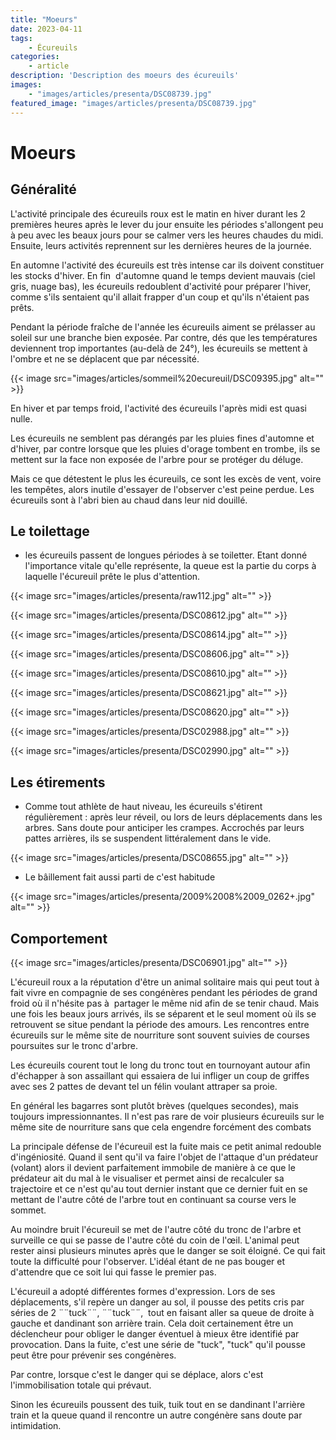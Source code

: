 ```yaml
---
title: "Moeurs"
date: 2023-04-11
tags: 
    - Écureuils
categories:
    - article
description: 'Description des moeurs des écureuils'
images:
    - "images/articles/presenta/DSC08739.jpg"
featured_image: "images/articles/presenta/DSC08739.jpg"
---
```


# Moeurs

## Généralité

L'activité principale des écureuils roux est le matin en hiver durant les 2 premières heures après le lever du jour ensuite les périodes s'allongent peu à peu avec les beaux jours pour se calmer vers les heures chaudes du midi. Ensuite, leurs activités reprennent sur les dernières heures de la journée.

En automne l'activité des écureuils est très intense car ils doivent constituer les stocks d'hiver. En fin  d'automne quand le temps devient mauvais (ciel gris, nuage bas), les écureuils redoublent d'activité pour préparer l'hiver, comme s'ils sentaient qu'il allait frapper d'un coup et qu'ils n'étaient pas prêts.



Pendant la période fraîche de l'année les écureuils aiment se prélasser au soleil sur une branche bien exposée. Par contre, dés que les températures deviennent trop importantes (au-delà de 24°), les écureuils se mettent à l'ombre et ne se déplacent que par nécessité. 

{{< image src="images/articles/sommeil%20ecureuil/DSC09395.jpg" alt="" >}} 

En hiver et par temps froid, l'activité des écureuils l'après midi est quasi nulle. 

Les écureuils ne semblent pas dérangés par les pluies fines d'automne et d'hiver, par contre lorsque que les pluies d'orage tombent en trombe, ils se mettent sur la face non exposée de l'arbre pour se protéger du déluge. 

Mais ce que détestent le plus les écureuils, ce sont les excès de vent, voire les tempêtes, alors inutile d'essayer de l'observer c'est peine perdue. Les écureuils sont à l'abri bien au chaud dans leur nid douillé. 


## Le toilettage 

- les écureuils passent de longues périodes à se toiletter. Etant donné l'importance vitale qu'elle représente, la queue est la partie du corps à laquelle l'écureuil prête le plus d'attention.

{{< image src="images/articles/presenta/raw112.jpg" alt="" >}} 

{{< image src="images/articles/presenta/DSC08612.jpg" alt="" >}} 

{{< image src="images/articles/presenta/DSC08614.jpg" alt="" >}} 

{{< image src="images/articles/presenta/DSC08606.jpg" alt="" >}} 

{{< image src="images/articles/presenta/DSC08610.jpg" alt="" >}} 

{{< image src="images/articles/presenta/DSC08621.jpg" alt="" >}} 

{{< image src="images/articles/presenta/DSC08620.jpg" alt="" >}} 

{{< image src="images/articles/presenta/DSC02988.jpg" alt="" >}} 

{{< image src="images/articles/presenta/DSC02990.jpg" alt="" >}} 


## Les étirements 

- Comme tout athlète de haut niveau, les écureuils s'étirent régulièrement : après leur réveil, ou lors de leurs déplacements dans les arbres. Sans doute pour anticiper les crampes. Accrochés par leurs pattes arrières, ils se suspendent littéralement dans le vide.

{{< image src="images/articles/presenta/DSC08655.jpg" alt="" >}} 

- Le bâillement fait aussi parti de c'est habitude

{{< image src="images/articles/presenta/2009%2008%2009_0262+.jpg" alt="" >}} 

## Comportement 

{{< image src="images/articles/presenta/DSC06901.jpg" alt="" >}} 

L'écureuil roux a la réputation d'être un animal solitaire mais qui peut tout à fait vivre en compagnie de ses congénères pendant les périodes de grand froid où il n'hésite pas à  partager le même nid afin de se tenir chaud. Mais une fois les beaux jours arrivés, ils se séparent et le seul moment où ils se retrouvent se situe pendant la période des amours. Les rencontres entre écureuils sur le même site de nourriture sont souvent suivies de courses poursuites sur le tronc d'arbre. 

Les écureuils courent tout le long du tronc tout en tournoyant autour afin d'échapper à son assaillant qui essaiera de lui infliger un coup de griffes avec ses 2 pattes de devant tel un félin voulant attraper sa proie. 



En général les bagarres sont plutôt brèves (quelques secondes), mais toujours impressionnantes. Il n'est pas rare de voir plusieurs écureuils sur le même site de nourriture sans que cela engendre forcément des combats

La principale défense de l'écureuil est la fuite mais ce petit animal redouble d'ingéniosité. Quand il sent qu'il va faire l'objet de l'attaque d'un prédateur (volant) alors il devient parfaitement immobile de manière à ce que le prédateur ait du mal à le visualiser et permet ainsi de recalculer sa trajectoire et ce n'est qu'au tout dernier instant que ce dernier fuit en se mettant de l'autre côté de l'arbre tout en continuant sa course vers le sommet. 

Au moindre bruit l'écureuil se met de l'autre côté du tronc de l'arbre et surveille ce qui se passe de l'autre côté du coin de l'œil. L'animal peut rester ainsi plusieurs minutes après que le danger se soit éloigné. Ce qui fait toute la difficulté pour l'observer. L'idéal étant de ne pas bouger et d'attendre que ce soit lui qui fasse le premier pas. 


L'écureuil a adopté différentes formes d'expression. Lors de ses déplacements, s'il repère un danger au sol, il pousse des petits cris par séries de 2 ¨¨tuck¨¨, ¨¨tuck¨¨,  tout en faisant aller sa queue de droite à gauche et dandinant son arrière train. Cela doit certainement être un déclencheur pour obliger le danger éventuel à mieux être identifié par provocation. Dans la fuite, c'est une série de "tuck", "tuck" qu'il pousse peut être pour prévenir ses congénères. 

Par contre, lorsque c'est le danger qui se déplace, alors c'est l'immobilisation totale qui prévaut. 

Sinon les écureuils poussent des tuik, tuik tout en se dandinant l'arrière train et la queue quand il rencontre un autre congénère sans doute par intimidation.